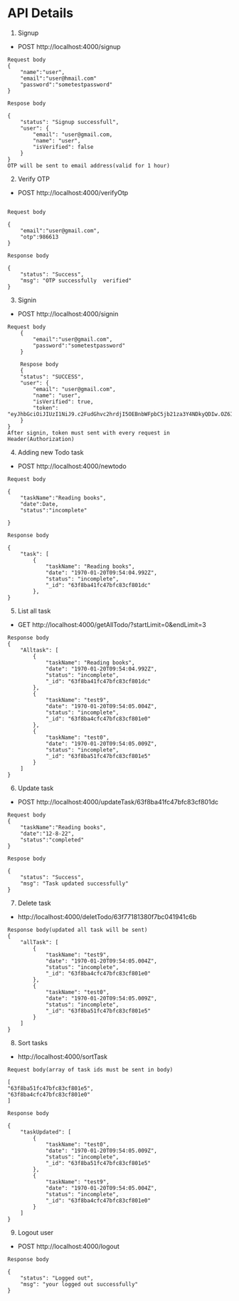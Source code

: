 # API Details

1. Signup

- POST http://localhost:4000/signup

```
Request body
{
    "name":"user",
    "email":"user@hmail.com"
    "password":"sometestpassword"
}

Respose body

{
    "status": "Signup successfull",
    "user": {
        "email": "user@gmail.com,
        "name": "user",
        "isVerified": false
    }
}
OTP will be sent to email address(valid for 1 hour)
```
2. Verify OTP
- POST http://localhost:4000/verifyOtp
```

Request body

{
    "email":"user@gmail.com",
    "otp":986613
}

Response body

{
    "status": "Success",
    "msg": "OTP successfully  verified"
}
```
3. Signin
- POST http://localhost:4000/signin
```
Request body
    {   
        "email":"user@gmail.com",
        "password":"sometestpassword"
    }

    Respose body
    {
    "status": "SUCCESS",
    "user": {
        "email": "user@gmail.com",
        "name": "user",
        "isVerified": true,
        "token": "eyJhbGciOiJIUzI1NiJ9.c2FudGhvc2hrdjI5OEBnbWFpbC5jb21za3Y4NDkyQDIw.OZ6IEISDTJYCI0M1O5lYHSQCU8pFLdu9IcSybrzeps0"
    }
}
After signin, token must sent with every request in Header(Authorization)
```

4. Adding new Todo task
- POST http://localhost:4000/newtodo
```
Request body

{
    "taskName":"Reading books",
    "date":Date,
    "status":"incomplete"

}

Response body

{
    "task": [
        {
            "taskName": "Reading books",
            "date": "1970-01-20T09:54:04.992Z",
            "status": "incomplete",
            "_id": "63f8ba41fc47bfc83cf801dc"
        },
}
```
5. List all task
- GET http://localhost:4000/getAllTodo/?startLimit=0&endLimit=3

```
Response body
{
    "Alltask": [
        {
            "taskName": "Reading books",
            "date": "1970-01-20T09:54:04.992Z",
            "status": "incomplete",
            "_id": "63f8ba41fc47bfc83cf801dc"
        },
        {
            "taskName": "test9",
            "date": "1970-01-20T09:54:05.004Z",
            "status": "incomplete",
            "_id": "63f8ba4cfc47bfc83cf801e0"
        },
        {
            "taskName": "test0",
            "date": "1970-01-20T09:54:05.009Z",
            "status": "incomplete",
            "_id": "63f8ba51fc47bfc83cf801e5"
        }
    ]
}
```
6. Update task
- POST  http://localhost:4000/updateTask/63f8ba41fc47bfc83cf801dc
```
Request body
{
    "taskName":"Reading books",
    "date":"12-8-22",
    "status":"completed"
}

Respose body

{
    "status": "Success",
    "msg": "Task updated successfully"
}
```
7. Delete task
- http://localhost:4000/deletTodo/63f77181380f7bc041941c6b

```
Response body(updated all task will be sent)
{
    "allTask": [
        {
            "taskName": "test9",
            "date": "1970-01-20T09:54:05.004Z",
            "status": "incomplete",
            "_id": "63f8ba4cfc47bfc83cf801e0"
        },
        {
            "taskName": "test0",
            "date": "1970-01-20T09:54:05.009Z",
            "status": "incomplete",
            "_id": "63f8ba51fc47bfc83cf801e5"
        }
    ]
}
```
8. Sort tasks
- http://localhost:4000/sortTask
```
Request body(array of task ids must be sent in body)

[
"63f8ba51fc47bfc83cf801e5",
"63f8ba4cfc47bfc83cf801e0"
]

Response body

{
    "taskUpdated": [
        {
            "taskName": "test0",
            "date": "1970-01-20T09:54:05.009Z",
            "status": "incomplete",
            "_id": "63f8ba51fc47bfc83cf801e5"
        },
        {
            "taskName": "test9",
            "date": "1970-01-20T09:54:05.004Z",
            "status": "incomplete",
            "_id": "63f8ba4cfc47bfc83cf801e0"
        }
    ]
}
```

9. Logout user
- POST http://localhost:4000/logout
```
Response body

{
    "status": "Logged out",
    "msg": "your logged out successfully"
}


```
